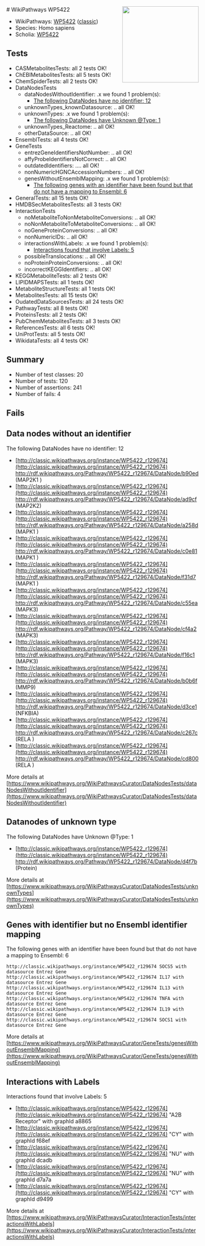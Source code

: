 <img style="float: right; width: 200px" src="https://upload.wikimedia.org/wikipedia/commons/thumb/8/83/Wplogo_with_text_500.png/640px-Wplogo_with_text_500.png" />
# WikiPathways WP5422

* WikiPathways: [WP5422](https://wikipathways.org/pathways/WP5422) ([classic](https://classic.wikipathways.org/instance/WP5422))
* Species: Homo sapiens
* Scholia: [WP5422](https://scholia.toolforge.org/wikipathways/WP5422)
## Tests
* CASMetabolitesTests: all 2 tests OK!
* ChEBIMetabolitesTests: all 5 tests OK!
* ChemSpiderTests: all 2 tests OK!
* DataNodesTests
    * dataNodesWithoutIdentifier: .x we found 1 problem(s):
        * [The following DataNodes have no identifier: 12](#8792c492)
    * unknownTypes_knownDatasource: .. all OK!
    * unknownTypes: .x we found 1 problem(s):
        * [The following DataNodes have Unknown @Type: 1](#839973df)
    * unknownTypes_Reactome: .. all OK!
    * otherDataSource: .. all OK!
* EnsemblTests: all 4 tests OK!
* GeneTests
    * entrezGeneIdentifiersNotNumber: .. all OK!
    * affyProbeIdentifiersNotCorrect: .. all OK!
    * outdatedIdentifiers: .... all OK!
    * nonNumericHGNCAccessionNumbers: .. all OK!
    * genesWithoutEnsemblMapping: .x we found 1 problem(s):
        * [The following genes with an identifier have been found but that do not have a mapping to Ensembl: 6](#40286d88)
* GeneralTests: all 15 tests OK!
* HMDBSecMetabolitesTests: all 3 tests OK!
* InteractionTests
    * noMetaboliteToNonMetaboliteConversions: .. all OK!
    * noNonMetaboliteToMetaboliteConversions: .. all OK!
    * noGeneProteinConversions: .. all OK!
    * nonNumericIDs: .. all OK!
    * interactionsWithLabels: .x we found 1 problem(s):
        * [Interactions found that involve Labels: 5](#630d267c)
    * possibleTranslocations: .. all OK!
    * noProteinProteinConversions: .. all OK!
    * incorrectKEGGIdentifiers: .. all OK!
* KEGGMetaboliteTests: all 2 tests OK!
* LIPIDMAPSTests: all 1 tests OK!
* MetaboliteStructureTests: all 1 tests OK!
* MetabolitesTests: all 15 tests OK!
* OudatedDataSourcesTests: all 24 tests OK!
* PathwayTests: all 8 tests OK!
* ProteinsTests: all 2 tests OK!
* PubChemMetabolitesTests: all 3 tests OK!
* ReferencesTests: all 6 tests OK!
* UniProtTests: all 5 tests OK!
* WikidataTests: all 4 tests OK!


## Summary

* Number of test classes: 20
* Number of tests: 120
* Number of assertions: 241
* Number of fails: 4

## Fails

<a name="8792c492" />

## Data nodes without an identifier

The following DataNodes have no identifier: 12

* [http://classic.wikipathways.org/instance/WP5422_r129674](http://classic.wikipathways.org/instance/WP5422_r129674) http://rdf.wikipathways.org/Pathway/WP5422_r129674/DataNode/b90ed (MAP2K1 
)
* [http://classic.wikipathways.org/instance/WP5422_r129674](http://classic.wikipathways.org/instance/WP5422_r129674) http://rdf.wikipathways.org/Pathway/WP5422_r129674/DataNode/ad9cf (MAP2K2)
* [http://classic.wikipathways.org/instance/WP5422_r129674](http://classic.wikipathways.org/instance/WP5422_r129674) http://rdf.wikipathways.org/Pathway/WP5422_r129674/DataNode/a258d (MAPK1 )
* [http://classic.wikipathways.org/instance/WP5422_r129674](http://classic.wikipathways.org/instance/WP5422_r129674) http://rdf.wikipathways.org/Pathway/WP5422_r129674/DataNode/c0e81 (MAPK1 )
* [http://classic.wikipathways.org/instance/WP5422_r129674](http://classic.wikipathways.org/instance/WP5422_r129674) http://rdf.wikipathways.org/Pathway/WP5422_r129674/DataNode/f31d7 (MAPK1 )
* [http://classic.wikipathways.org/instance/WP5422_r129674](http://classic.wikipathways.org/instance/WP5422_r129674) http://rdf.wikipathways.org/Pathway/WP5422_r129674/DataNode/c55ea (MAPK3)
* [http://classic.wikipathways.org/instance/WP5422_r129674](http://classic.wikipathways.org/instance/WP5422_r129674) http://rdf.wikipathways.org/Pathway/WP5422_r129674/DataNode/cf4a2 (MAPK3)
* [http://classic.wikipathways.org/instance/WP5422_r129674](http://classic.wikipathways.org/instance/WP5422_r129674) http://rdf.wikipathways.org/Pathway/WP5422_r129674/DataNode/f16c1 (MAPK3)
* [http://classic.wikipathways.org/instance/WP5422_r129674](http://classic.wikipathways.org/instance/WP5422_r129674) http://rdf.wikipathways.org/Pathway/WP5422_r129674/DataNode/b0b6f (MMP9)
* [http://classic.wikipathways.org/instance/WP5422_r129674](http://classic.wikipathways.org/instance/WP5422_r129674) http://rdf.wikipathways.org/Pathway/WP5422_r129674/DataNode/d3ce1 (NFKBIA)
* [http://classic.wikipathways.org/instance/WP5422_r129674](http://classic.wikipathways.org/instance/WP5422_r129674) http://rdf.wikipathways.org/Pathway/WP5422_r129674/DataNode/c267c (RELA )
* [http://classic.wikipathways.org/instance/WP5422_r129674](http://classic.wikipathways.org/instance/WP5422_r129674) http://rdf.wikipathways.org/Pathway/WP5422_r129674/DataNode/cd800 (RELA )


More details at [https://www.wikipathways.org/WikiPathwaysCurator/DataNodesTests/dataNodesWithoutIdentifier](https://www.wikipathways.org/WikiPathwaysCurator/DataNodesTests/dataNodesWithoutIdentifier)

<a name="839973df" />

## Datanodes of unknown type

The following DataNodes have Unknown @Type: 1

* [http://classic.wikipathways.org/instance/WP5422_r129674](http://classic.wikipathways.org/instance/WP5422_r129674) http://rdf.wikipathways.org/Pathway/WP5422_r129674/DataNode/d4f7b (Protein)


More details at [https://www.wikipathways.org/WikiPathwaysCurator/DataNodesTests/unknownTypes](https://www.wikipathways.org/WikiPathwaysCurator/DataNodesTests/unknownTypes)

<a name="40286d88" />

## Genes with identifier but no Ensembl identifier mapping

The following genes with an identifier have been found but that do not have a mapping to Ensembl: 6
```
http://classic.wikipathways.org/instance/WP5422_r129674 SOCS5 with datasource Entrez Gene
http://classic.wikipathways.org/instance/WP5422_r129674 IL17 with datasource Entrez Gene
http://classic.wikipathways.org/instance/WP5422_r129674 IL13 with datasource Entrez Gene
http://classic.wikipathways.org/instance/WP5422_r129674 TNFA with datasource Entrez Gene
http://classic.wikipathways.org/instance/WP5422_r129674 IL19 with datasource Entrez Gene
http://classic.wikipathways.org/instance/WP5422_r129674 SOCS1 with datasource Entrez Gene
```

More details at [https://www.wikipathways.org/WikiPathwaysCurator/GeneTests/genesWithoutEnsemblMapping](https://www.wikipathways.org/WikiPathwaysCurator/GeneTests/genesWithoutEnsemblMapping)

<a name="630d267c" />

## Interactions with Labels

Interactions found that involve Labels: 5

* [http://classic.wikipathways.org/instance/WP5422_r129674](http://classic.wikipathways.org/instance/WP5422_r129674) "A2B Receptor" with graphId a8865
* [http://classic.wikipathways.org/instance/WP5422_r129674](http://classic.wikipathways.org/instance/WP5422_r129674) "CY" with graphId f68ef
* [http://classic.wikipathways.org/instance/WP5422_r129674](http://classic.wikipathways.org/instance/WP5422_r129674) "NU" with graphId dcadb
* [http://classic.wikipathways.org/instance/WP5422_r129674](http://classic.wikipathways.org/instance/WP5422_r129674) "NU" with graphId d7a7a
* [http://classic.wikipathways.org/instance/WP5422_r129674](http://classic.wikipathways.org/instance/WP5422_r129674) "CY" with graphId d9499


More details at [https://www.wikipathways.org/WikiPathwaysCurator/InteractionTests/interactionsWithLabels](https://www.wikipathways.org/WikiPathwaysCurator/InteractionTests/interactionsWithLabels)

